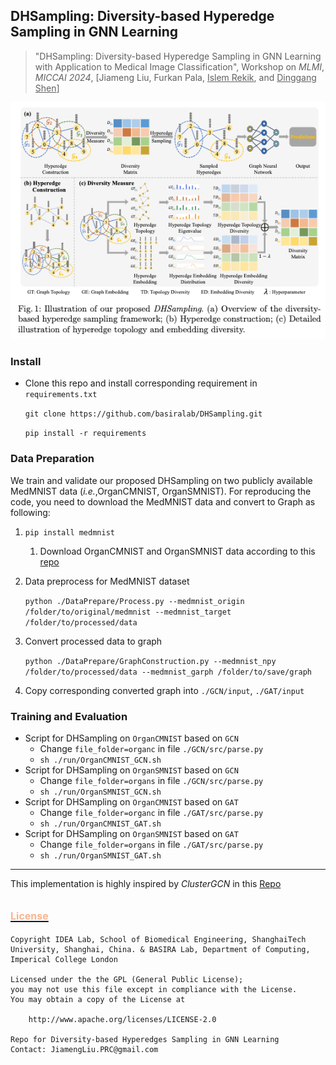 ## DHSampling: Diversity-based Hyperedge Sampling in GNN Learning

> "DHSampling: Diversity-based Hyperedge Sampling in GNN Learning with Application to Medical Image Classification", Workshop on _MLMI_, _MICCAI 2024_, [Jiameng Liu, Furkan Pala, <u>Islem Rekik</u>, and <u>Dinggang Shen</u>]

![这是图片](./Figures/framework.jpeg)

### Install

* Clone this repo and install corresponding requirement in `requirements.txt`

    `git clone https://github.com/basiralab/DHSampling.git`
  
    `pip install -r requirements`

### Data Preparation
We train and validate our proposed DHSampling on two publicly available MedMNIST data (_i.e._,OrganCMNIST, OrganSMNIST). For reproducing the code, you need to download the MedMNIST data and convert to Graph as following:

1. `pip install medmnist`
   1. Download OrganCMNIST and OrganSMNIST data according to this [repo](https://github.com/MedMNIST/MedMNIST)
2. Data preprocess for MedMNIST dataset

    `python ./DataPrepare/Process.py --medmnist_origin /folder/to/original/medmnist --medmnist_target /folder/to/processed/data`
3. Convert processed data to graph

    `python ./DataPrepare/GraphConstruction.py --medmnist_npy /folder/to/processed/data --medmnist_garph /folder/to/save/graph`

4. Copy corresponding converted graph into `./GCN/input`, `./GAT/input`


### Training and Evaluation
* Script for DHSampling on `OrganCMNIST` based on `GCN`
  * Change `file_folder=organc` in file `./GCN/src/parse.py`
  * `sh ./run/OrganCMNIST_GCN.sh`
* Script for DHSampling on `OrganSMNIST` based on `GCN`
  * Change `file_folder=organs` in file `./GCN/src/parse.py`
  * `sh ./run/OrganSMNIST_GCN.sh`
* Script for DHSampling on `OrganCMNIST` based on `GAT`
  * Change `file_folder=organc` in file `./GAT/src/parse.py`
  * `sh ./run/OrganCMNIST_GAT.sh`
* Script for DHSampling on `OrganSMNIST` based on `GAT`
  * Change `file_folder=organs` in file `./GAT/src/parse.py`
  * `sh ./run/OrganSMNIST_GAT.sh`


***
This implementation is highly inspired by _ClusterGCN_ in this [Repo](https://github.com/benedekrozemberczki/ClusterGCN)

## [<font color=#F8B48F size=3>License</font> ](./LICENSE)
```
Copyright IDEA Lab, School of Biomedical Engineering, ShanghaiTech University, Shanghai, China. & BASIRA Lab, Department of Computing, Imperical College London

Licensed under the the GPL (General Public License);
you may not use this file except in compliance with the License.
You may obtain a copy of the License at

    http://www.apache.org/licenses/LICENSE-2.0

Repo for Diversity-based Hyperedges Sampling in GNN Learning
Contact: JiamengLiu.PRC@gmail.com
```



